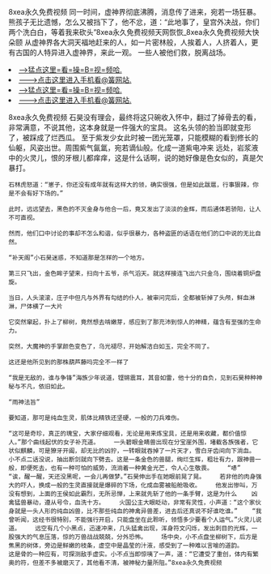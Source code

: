 8xea永久免费视频    同一时间，虚神界彻底沸腾，消息传了进来，宛若一场狂暴。    熊孩子无比遗憾，怎么又被挡下了，他不忿，道：“此地事了，皇宫外决战，你们两个洗白白，等着我来砍头”8xea永久免费视频天网恢恢_8xea永久免费视频大快朵颐    从虚神界各大洞天福地赶来的人，如一片密林般，人挨着人，人挤着人，更有古国的人特异进入虚神界，来此一观。    一些人被他们救，脱离战场。

<li><a href="http://rlucar050.bb906.cc/#md_1013">-->猛点这里=看=操=B=视=频哈.</a></li>
<li><a href="http://rlucar050.bb906.cc/#md_1013">--->点击这里进入手机看@簧网站.</a></li>





<li><a href="http://rlucar050.bb906.cc/#md_1013">-->猛点这里=看=操=B=视=频哈.</a></li>
<li><a href="http://rlucar050.bb906.cc/#md_1013">--->点击这里进入手机看@簧网站.</a></li>



8xea永久免费视频    石昊没有理会，最终将这只碗收入怀中，翻过了掉骨去的看，非常满意，不说其他，这本身就是一件强大的宝具。    这名头领的脸当即就变形了，被踩成了烂西瓜。    至于紫发少女此时被一团光笼罩，只能模糊的看到修长的仙躯，风姿出世。周围紫气氤氲，宛若谪仙般。化成一道紫电冲来    远处，岩浆液中的火灵儿，恨的牙根儿都痒痒，这是什么话啊，说的她好像是色女似的，真是欠暴打。

    石林虎怒道：“崽子，你还没有成年就有这样大的领，确实很强，但是如此跋扈，行事狠辣，你是不会有好下场的。”

    此时，远远望去，黑色的不灭金身与他合一后，竟又发出了淡淡的金辉，而后通体若骄阳，让人不可直视。

    然而，他们口中讨论的事却不怎么和谐，似乎很暴力，各种盗匪的话语在他们的口中说的无比自然。

    “补天阁”小石昊迷惑，不知道那是怎样的一个地方。

    第三只飞出，金色眸子望来，扫向十五爷，杀气滔天。就这样接连飞出六只金乌，围绕着铜炉盘旋。

    当日，人头滚滚，庄子中但凡与外界有勾结的仆人，被审问完后，全都被斩掉了头颅，鲜血淋淋，尸体横了一大片

    它突然窜起，扑上了柳树，竟然想去啃嫩芽，感应到了那充沛到惊人的神精，蕴含有至强的生命力。

    突然，大魔神的手掌颜色变色了，乌光褪尽，开始解洁白如玉，完全不同了。

    这还是他所见到的那株葫芦藤吗完全不一样了

    “我是无敌的，谁与争锋”海族少年说道，铿锵震耳，其音如雷，他十分的自负，见到石昊种种神秘与不凡，依旧如此。

    “雨神法旨”

    要知道，那可是纯血生灵，肌体比精铁还坚硬，一般的刀兵难伤。

    “这可是奇珍，真正的瑰宝，大家仔细观看，无论是用来炼宝具，还是用来收藏，都价值惊人。”那个曲线起伏的女子补充道。    一头碧眼金睛兽出现在分宝崖外围，堵截各族强者，它状似麒麟，可是獠牙开阖，却无比的凶狞，一转眼就吞掉了一片天才，雪白牙齿间向下淌血。    小不点二话没说，抽出断剑就向下劈去。这是一条金色的兽腿，绚烂生辉，粗壮有力，跟神兽一般，即便死去，也有一种可怕的威势，流淌着一种黄金光芒，令人心生敬畏。    “哧”    “诶，醒一醒，天还没黑呢，一会儿再做梦。”石昊伸出手在她眼前晃了晃。    若非他的肉身强大的吓人，换成一般的生灵直接就是爆碎的下场，化成血雾被船舱吸收。    他发出惨叫，万没有想到，上面的王侯如此霸烈，无所忌惮，上来就先斩了他的一条手臂，这是为什么    凶禽猛兽暴动，遵从号令，血洗十方。    火国公主大眼眨动，非常有灵性，小声道：“这个家伙身就是一头人形的纯血凶兽，比不那些纯血的神禽异兽差，进去后还真说不好谁吃谁。”    “我曾听闻，这经书很特别，不能强行开启，只能盘坐在此聆听，领悟多少要看个人运气。”火灵儿说道。    远空有几个小黑点，迅速冲来，几头猛禽出现，浑身符文闪烁，发出刺目的光辉，一股强大的气息压落，惊的万兽战战兢兢，分外恐怖。    场中央，小不点盘坐柳树下，后方是焦黑的树体，旁边是鲜嫩的枝条，虚空中是晶莹的汁液，感受到了一种难以言喻的道韵。    这是骨的一种应有，可探测敌手虚实。小不点当即惊咦了一声，道：“它遭受了重创，体内有繁奥的符，但差不多被磨灭了，其他看不清，被神秘力量所阻。”8xea永久免费视频
